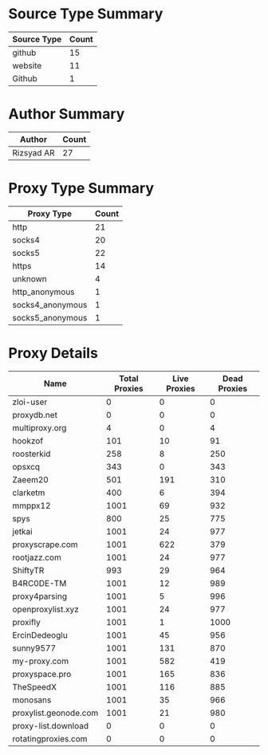 # Source Type Summary

| Source Type | Count |
|-------------|-------|
| github | 15 |
| website | 11 |
| Github | 1 |


# Author Summary

| Author | Count |
|--------|-------|
| Rizsyad AR | 27 |


# Proxy Type Summary

| Proxy Type | Count |
|------------|-------|
| http | 21 |
| socks4 | 20 |
| socks5 | 22 |
| https | 14 |
| unknown | 4 |
| http_anonymous | 1 |
| socks4_anonymous | 1 |
| socks5_anonymous | 1 |


# Proxy Details

| Name | Total Proxies | Live Proxies | Dead Proxies |
|------|---------------|--------------|---------------|
| zloi-user | 0 | 0 | 0 |
| proxydb.net | 0 | 0 | 0 |
| multiproxy.org | 4 | 0 | 4 |
| hookzof | 101 | 10 | 91 |
| roosterkid | 258 | 8 | 250 |
| opsxcq | 343 | 0 | 343 |
| Zaeem20 | 501 | 191 | 310 |
| clarketm | 400 | 6 | 394 |
| mmppx12 | 1001 | 69 | 932 |
| spys | 800 | 25 | 775 |
| jetkai | 1001 | 24 | 977 |
| proxyscrape.com | 1001 | 622 | 379 |
| rootjazz.com | 1001 | 24 | 977 |
| ShiftyTR | 993 | 29 | 964 |
| B4RC0DE-TM | 1001 | 12 | 989 |
| proxy4parsing | 1001 | 5 | 996 |
| openproxylist.xyz | 1001 | 24 | 977 |
| proxifly | 1001 | 1 | 1000 |
| ErcinDedeoglu | 1001 | 45 | 956 |
| sunny9577 | 1001 | 131 | 870 |
| my-proxy.com | 1001 | 582 | 419 |
| proxyspace.pro | 1001 | 165 | 836 |
| TheSpeedX | 1001 | 116 | 885 |
| monosans | 1001 | 35 | 966 |
| proxylist.geonode.com | 1001 | 21 | 980 |
| proxy-list.download | 0 | 0 | 0 |
| rotatingproxies.com | 0 | 0 | 0 |
